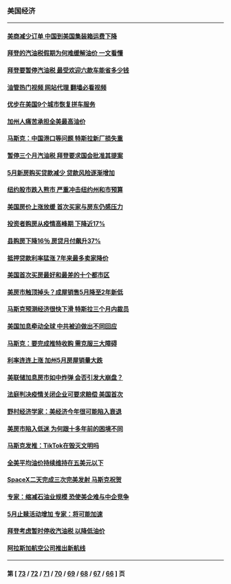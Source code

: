 ### 美国经济
---
#### [美商减少订单 中国到美国集装箱运费下降](../../pages/ncid1078158/n13765508.md?06240445) 
#### [拜登的汽油税假期为何难缓解油价 一文看懂](../../pages/ncid1078158/n13765513.md?06240445) 
#### [拜登要暂停汽油税 最受欢迎六款车能省多少钱](../../pages/ncid1078158/n13765362.md?06240445) 
#### [油管热门视频 网站代理 翻墙必看视频](http://209.222.30.114:81/youtube.html?06240445)
#### [优步在美国9个城市恢复拼车服务](../../pages/ncid1078158/n13765541.md?06240445) 
#### [加州人痛苦承担全美最高油价](../../pages/ncid1078158/n13765532.md?06240445) 
#### [马斯克：中国港口等问题 特斯拉新厂损失重](../../pages/ncid1078158/n13765364.md?06240445) 
#### [暂停三个月汽油税 拜登要求国会批准其提案](../../pages/ncid1078158/n13764416.md?06240445) 
#### [5月新房购买贷款减少 贷款风险逐渐增加](../../pages/ncid1078158/n13764823.md?06240445) 
#### [纽约股市跌入熊市 严重冲击纽约州和市预算](../../pages/ncid1078158/n13764847.md?06240445) 
#### [美国房价上涨放缓 首次买家与房东仍感压力](../../pages/ncid1078158/n13764776.md?06240445) 
#### [投资者购房从疫情高峰期 下降近17%](../../pages/ncid1078158/n13764709.md?06240445) 
#### [县购房下降16％ 房贷月付飙升37%](../../pages/ncid1078158/n13764686.md?06240445) 
#### [抵押贷款利率猛涨 7年来最多卖家降价](../../pages/ncid1078158/n13764677.md?06240445) 
#### [美国首次买房最好和最差的十个都市区](../../pages/ncid1078158/n13764546.md?06240445) 
#### [美房市触顶掉头？成屋销售5月降至2年新低](../../pages/ncid1078158/n13764556.md?06240445) 
#### [马斯克预测经济很快下滑 特斯拉三个月内裁员](../../pages/ncid1078158/n13764389.md?06240445) 
#### [美国加息牵动全球 中共被迫做出不同回应](../../pages/ncid1078158/n13764465.md?06240445) 
#### [马斯克：要完成推特收购 需克服三大障碍](../../pages/ncid1078158/n13764417.md?06240445) 
#### [利率连连上涨 加州5月房屋销量大跌](../../pages/ncid1078158/n13763987.md?06240445) 
#### [美联储加息房市如中炸弹 会否引发大崩盘？](../../pages/ncid1078158/n13763887.md?06240445) 
#### [法庭判决疫情关闭企业可要求赔偿 美国首次](../../pages/ncid1078158/n13763604.md?06240445) 
#### [野村经济学家：美经济今年很可能陷入衰退](../../pages/ncid1078158/n13763783.md?06240445) 
#### [美房市陷入低迷 为何跟十多年前的困境不同](../../pages/ncid1078158/n13763671.md?06240445) 
#### [马斯克发推：TikTok在毁灭文明吗](../../pages/ncid1078158/n13763615.md?06240445) 
#### [全美平均油价持续维持在五美元以下](../../pages/ncid1078158/n13763591.md?06240445) 
#### [SpaceX二天完成三次完美发射 马斯克祝贺](../../pages/ncid1078158/n13763582.md?06240445) 
#### [专家：缩减石油业规模 恐使美企难与中企竞争](../../pages/ncid1078158/n13763425.md?06240445) 
#### [5月止赎活动增加 专家：将可能加速](../../pages/ncid1078158/n13763273.md?06240445) 
#### [拜登考虑暂时停收汽油税 以降低油价](../../pages/ncid1078158/n13763077.md?06240445) 
#### [阿拉斯加航空公司推出新航线](../../pages/ncid1078158/n13763102.md?06240445) 

---
#### 第 [ [73](./73.md?06240445) / [72](./72.md?06240445) / [71](./71.md?06240445) / [70](./70.md?06240445) / [69](./69.md?06240445) / [68](./68.md?06240445) / [67](./67.md?06240445) / [66](./66.md?06240445) ] 页

